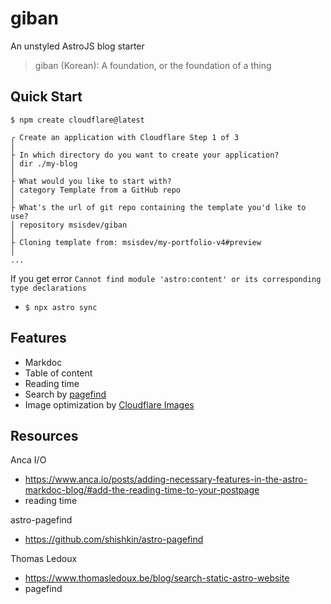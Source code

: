 # giban

An unstyled AstroJS blog starter

> giban (Korean): A foundation, or the foundation of a thing

## Quick Start
```
$ npm create cloudflare@latest

╭ Create an application with Cloudflare Step 1 of 3
│
├ In which directory do you want to create your application?
│ dir ./my-blog
│
├ What would you like to start with?
│ category Template from a GitHub repo
│
├ What's the url of git repo containing the template you'd like to use?
│ repository msisdev/giban
│
├ Cloning template from: msisdev/my-portfolio-v4#preview
│
...
```

If you get error `Cannot find module 'astro:content' or its corresponding type declarations`
- `$ npx astro sync`

## Features
- Markdoc
- Table of content
- Reading time
- Search by [pagefind](https://pagefind.app/)
- Image optimization by [Cloudflare Images](https://developers.cloudflare.com/images/transform-images/transform-via-url/)

## Resources

Anca I/O
- https://www.anca.io/posts/adding-necessary-features-in-the-astro-markdoc-blog/#add-the-reading-time-to-your-postpage
- reading time

astro-pagefind
- https://github.com/shishkin/astro-pagefind

Thomas Ledoux
- https://www.thomasledoux.be/blog/search-static-astro-website
- pagefind